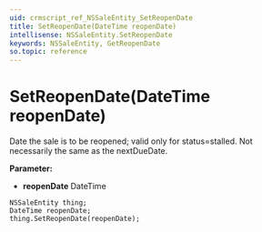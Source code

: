 ```yaml
---
uid: crmscript_ref_NSSaleEntity_SetReopenDate
title: SetReopenDate(DateTime reopenDate)
intellisense: NSSaleEntity.SetReopenDate
keywords: NSSaleEntity, GetReopenDate
so.topic: reference
---
```


# SetReopenDate(DateTime reopenDate)

Date the sale is to be reopened; valid only for status=stalled. Not necessarily the same as the nextDueDate.

**Parameter:** 
* **reopenDate** DateTime

```crmscript
NSSaleEntity thing;
DateTime reopenDate;
thing.SetReopenDate(reopenDate);
```

